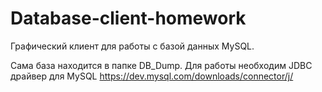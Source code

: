# Database-client-homework
Графический клиент для работы с базой данных MySQL.

Сама база находится в папке DB_Dump.
Для работы необходим JDBC драйвер для MySQL https://dev.mysql.com/downloads/connector/j/